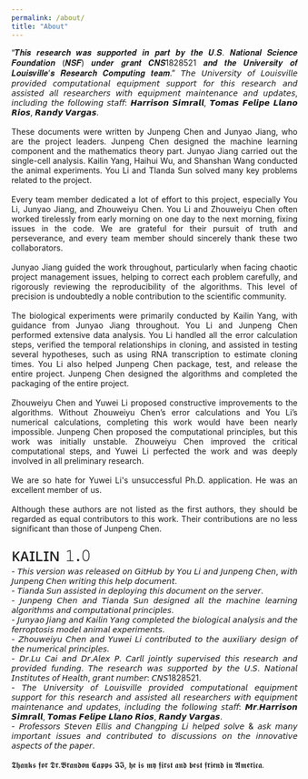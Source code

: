 ```yaml
---
permalink: /about/
title: "About"
---
```

<div style="text-align: justify;">
“𝑻𝒉𝒊𝒔 𝒓𝒆𝒔𝒆𝒂𝒓𝒄𝒉 𝒘𝒂𝒔 𝒔𝒖𝒑𝒑𝒐𝒓𝒕𝒆𝒅 𝒊𝒏 𝒑𝒂𝒓𝒕 𝒃𝒚 𝒕𝒉𝒆 𝑼.𝑺. 𝑵𝒂𝒕𝒊𝒐𝒏𝒂𝒍 𝑺𝒄𝒊𝒆𝒏𝒄𝒆 𝑭𝒐𝒖𝒏𝒅𝒂𝒕𝒊𝒐𝒏 (𝑵𝑺𝑭) 𝒖𝒏𝒅𝒆𝒓 𝒈𝒓𝒂𝒏𝒕 𝑪𝑵𝑺1828521 𝒂𝒏𝒅 𝒕𝒉𝒆 𝑼𝒏𝒊𝒗𝒆𝒓𝒔𝒊𝒕𝒚 𝒐𝒇 𝑳𝒐𝒖𝒊𝒔𝒗𝒊𝒍𝒍𝒆’𝒔 𝑹𝒆𝒔𝒆𝒂𝒓𝒄𝒉 𝑪𝒐𝒎𝒑𝒖𝒕𝒊𝒏𝒈 𝒕𝒆𝒂𝒎.” 𝘛𝘩𝘦 𝘜𝘯𝘪𝘷𝘦𝘳𝘴𝘪𝘵𝘺 𝘰𝘧 𝘓𝘰𝘶𝘪𝘴𝘷𝘪𝘭𝘭𝘦 𝘱𝘳𝘰𝘷𝘪𝘥𝘦𝘥 𝘤𝘰𝘮𝘱𝘶𝘵𝘢𝘵𝘪𝘰𝘯𝘢𝘭 𝘦𝘲𝘶𝘪𝘱𝘮𝘦𝘯𝘵 𝘴𝘶𝘱𝘱𝘰𝘳𝘵 𝘧𝘰𝘳 𝘵𝘩𝘪𝘴 𝘳𝘦𝘴𝘦𝘢𝘳𝘤𝘩 𝘢𝘯𝘥 𝘢𝘴𝘴𝘪𝘴𝘵𝘦𝘥 𝘢𝘭𝘭 𝘳𝘦𝘴𝘦𝘢𝘳𝘤𝘩𝘦𝘳𝘴 𝘸𝘪𝘵𝘩 𝘦𝘲𝘶𝘪𝘱𝘮𝘦𝘯𝘵 𝘮𝘢𝘪𝘯𝘵𝘦𝘯𝘢𝘯𝘤𝘦 𝘢𝘯𝘥 𝘶𝘱𝘥𝘢𝘵𝘦𝘴, 𝘪𝘯𝘤𝘭𝘶𝘥𝘪𝘯𝘨 𝘵𝘩𝘦 𝘧𝘰𝘭𝘭𝘰𝘸𝘪𝘯𝘨 𝘴𝘵𝘢𝘧𝘧: 𝙃𝙖𝙧𝙧𝙞𝙨𝙤𝙣 𝙎𝙞𝙢𝙧𝙖𝙡𝙡, 𝙏𝙤𝙢𝙖𝙨 𝙁𝙚𝙡𝙞𝙥𝙚 𝙇𝙡𝙖𝙣𝙤 𝙍𝙞𝙤𝙨, 𝙍𝙖𝙣𝙙𝙮 𝙑𝙖𝙧𝙜𝙖𝙨.
</div>
<br>
<div style="text-align: justify;">
These documents were written by Junpeng Chen and Junyao Jiang, who are the project leaders. Junpeng Chen designed the machine learning component and the mathematics theory part. Junyao Jiang carried out the single-cell analysis. Kailin Yang, Haihui Wu, and Shanshan Wang conducted the animal experiments. You Li and TIanda Sun solved many key problems related to the project.
</div>
<br>
<div style="text-align: justify;">
Every team member dedicated a lot of effort to this project, especially You Li, Junyao Jiang, and Zhouweiyu Chen. You Li and Zhouweiyu Chen often worked tirelessly from early morning on one day to the next morning, fixing issues in the code. We are grateful for their pursuit of truth and perseverance, and every team member should sincerely thank these two collaborators.
</div>
<br>
<div style="text-align: justify;">
Junyao Jiang guided the work throughout, particularly when facing chaotic project management issues, helping to correct each problem carefully, and rigorously reviewing the reproducibility of the algorithms. This level of precision is undoubtedly a noble contribution to the scientific community.
</div>
<br>
<div style="text-align: justify;">
The biological experiments were primarily conducted by Kailin Yang, with guidance from Junyao Jiang throughout. You Li and Junpeng Chen performed extensive data analysis. You Li handled all the error calculation steps, verified the temporal relationships in cloning, and assisted in testing several hypotheses, such as using RNA transcription to estimate cloning times. You Li also helped Junpeng Chen package, test, and release the entire project. Junpeng Chen designed the algorithms and completed the packaging of the entire project.
</div>
<br>
<div style="text-align: justify;">
Zhouweiyu Chen and Yuwei Li proposed constructive improvements to the algorithms. Without Zhouweiyu Chen’s error calculations and You Li’s numerical calculations, completing this work would have been nearly impossible. Junpeng Chen proposed the computational principles, but this work was initially unstable. Zhouweiyu Chen improved the critical computational steps, and Yuwei Li perfected the work and was deeply involved in all preliminary research.
</div>
<br>
<div style="text-align: justify;">
We are so hate for Yuwei Li's unsuccessful Ph.D. application. He was an excellent member of us.
</div>
<br>
<div style="text-align: justify;">
Although these authors are not listed as the first authors, they should be regarded as equal contributors to this work. Their contributions are no less significant than those of Junpeng Chen.
</div><br>
<div style = "font-size: 30px;">
ᴋᴀɪʟɪɴ 𝟷.𝟶
</div>
<div style="text-align: justify;"> - 𝘛𝘩𝘪𝘴 𝘷𝘦𝘳𝘴𝘪𝘰𝘯 𝘸𝘢𝘴 𝘳𝘦𝘭𝘦𝘢𝘴𝘦𝘥 𝘰𝘯 𝘎𝘪𝘵𝘏𝘶𝘣 𝘣𝘺 𝘠𝘰𝘶 𝘓𝘪 𝘢𝘯𝘥 𝘑𝘶𝘯𝘱𝘦𝘯𝘨 𝘊𝘩𝘦𝘯, 𝘸𝘪𝘵𝘩 𝘑𝘶𝘯𝘱𝘦𝘯𝘨 𝘊𝘩𝘦𝘯 𝘸𝘳𝘪𝘵𝘪𝘯𝘨 𝘵𝘩𝘪𝘴 𝘩𝘦𝘭𝘱 𝘥𝘰𝘤𝘶𝘮𝘦𝘯𝘵.</div>
<div style="text-align: justify;"> - 𝘛𝘪𝘢𝘯𝘥𝘢 𝘚𝘶𝘯 𝘢𝘴𝘴𝘪𝘴𝘵𝘦𝘥 𝘪𝘯 𝘥𝘦𝘱𝘭𝘰𝘺𝘪𝘯𝘨 𝘵𝘩𝘪𝘴 𝘥𝘰𝘤𝘶𝘮𝘦𝘯𝘵 𝘰𝘯 𝘵𝘩𝘦 𝘴𝘦𝘳𝘷𝘦𝘳.</div>
<div style="text-align: justify;"> - 𝘑𝘶𝘯𝘱𝘦𝘯𝘨 𝘊𝘩𝘦𝘯 𝘢𝘯𝘥 𝘛𝘪𝘢𝘯𝘥𝘢 𝘚𝘶𝘯 𝘥𝘦𝘴𝘪𝘨𝘯𝘦𝘥 𝘢𝘭𝘭 𝘵𝘩𝘦 𝘮𝘢𝘤𝘩𝘪𝘯𝘦 𝘭𝘦𝘢𝘳𝘯𝘪𝘯𝘨 𝘢𝘭𝘨𝘰𝘳𝘪𝘵𝘩𝘮𝘴 𝘢𝘯𝘥 𝘤𝘰𝘮𝘱𝘶𝘵𝘢𝘵𝘪𝘰𝘯𝘢𝘭 𝘱𝘳𝘪𝘯𝘤𝘪𝘱𝘭𝘦𝘴.</div>
<div style="text-align: justify;"> - 𝘑𝘶𝘯𝘺𝘢𝘰 𝘑𝘪𝘢𝘯𝘨 𝘢𝘯𝘥 𝘒𝘢𝘪𝘭𝘪𝘯 𝘠𝘢𝘯𝘨 𝘤𝘰𝘮𝘱𝘭𝘦𝘵𝘦𝘥 𝘵𝘩𝘦 𝘣𝘪𝘰𝘭𝘰𝘨𝘪𝘤𝘢𝘭 𝘢𝘯𝘢𝘭𝘺𝘴𝘪𝘴 𝘢𝘯𝘥 𝘵𝘩𝘦 𝘧𝘦𝘳𝘳𝘰𝘱𝘵𝘰𝘴𝘪𝘴 𝘮𝘰𝘥𝘦𝘭 𝘢𝘯𝘪𝘮𝘢𝘭 𝘦𝘹𝘱𝘦𝘳𝘪𝘮𝘦𝘯𝘵𝘴.</div>
<div style="text-align: justify;"> - 𝘡𝘩𝘰𝘶𝘸𝘦𝘪𝘺𝘶 𝘊𝘩𝘦𝘯 𝘢𝘯𝘥 𝘠𝘶𝘸𝘦𝘪 𝘓𝘪 𝘤𝘰𝘯𝘵𝘳𝘪𝘣𝘶𝘵𝘦𝘥 𝘵𝘰 𝘵𝘩𝘦 𝘢𝘶𝘹𝘪𝘭𝘪𝘢𝘳𝘺 𝘥𝘦𝘴𝘪𝘨𝘯 𝘰𝘧 𝘵𝘩𝘦 𝘯𝘶𝘮𝘦𝘳𝘪𝘤𝘢𝘭 𝘱𝘳𝘪𝘯𝘤𝘪𝘱𝘭𝘦𝘴.</div>
<div style="text-align: justify;"> - 𝘋𝘳.𝘓𝘶 𝘊𝘢𝘪 𝘢𝘯𝘥 𝘋𝘳.𝘈𝘭𝘦𝘹 𝘗. 𝘊𝘢𝘳𝘭𝘭 𝘫𝘰𝘪𝘯𝘵𝘭𝘺 𝘴𝘶𝘱𝘦𝘳𝘷𝘪𝘴𝘦𝘥 𝘵𝘩𝘪𝘴 𝘳𝘦𝘴𝘦𝘢𝘳𝘤𝘩 𝘢𝘯𝘥 𝘱𝘳𝘰𝘷𝘪𝘥𝘦𝘥 𝘧𝘶𝘯𝘥𝘪𝘯𝘨. 𝘛𝘩𝘦 𝘳𝘦𝘴𝘦𝘢𝘳𝘤𝘩 𝘸𝘢𝘴 𝘴𝘶𝘱𝘱𝘰𝘳𝘵𝘦𝘥 𝘣𝘺 𝘵𝘩𝘦 𝘜.𝘚. 𝘕𝘢𝘵𝘪𝘰𝘯𝘢𝘭 𝘐𝘯𝘴𝘵𝘪𝘵𝘶𝘵𝘦𝘴 𝘰𝘧 𝘏𝘦𝘢𝘭𝘵𝘩, 𝘨𝘳𝘢𝘯𝘵 𝘯𝘶𝘮𝘣𝘦𝘳: 𝘊𝘕𝘚1828521.</div>
<div style="text-align: justify;"> - 𝘛𝘩𝘦 𝘜𝘯𝘪𝘷𝘦𝘳𝘴𝘪𝘵𝘺 𝘰𝘧 𝘓𝘰𝘶𝘪𝘴𝘷𝘪𝘭𝘭𝘦 𝘱𝘳𝘰𝘷𝘪𝘥𝘦𝘥 𝘤𝘰𝘮𝘱𝘶𝘵𝘢𝘵𝘪𝘰𝘯𝘢𝘭 𝘦𝘲𝘶𝘪𝘱𝘮𝘦𝘯𝘵 𝘴𝘶𝘱𝘱𝘰𝘳𝘵 𝘧𝘰𝘳 𝘵𝘩𝘪𝘴 𝘳𝘦𝘴𝘦𝘢𝘳𝘤𝘩 𝘢𝘯𝘥 𝘢𝘴𝘴𝘪𝘴𝘵𝘦𝘥 𝘢𝘭𝘭 𝘳𝘦𝘴𝘦𝘢𝘳𝘤𝘩𝘦𝘳𝘴 𝘸𝘪𝘵𝘩 𝘦𝘲𝘶𝘪𝘱𝘮𝘦𝘯𝘵 𝘮𝘢𝘪𝘯𝘵𝘦𝘯𝘢𝘯𝘤𝘦 𝘢𝘯𝘥 𝘶𝘱𝘥𝘢𝘵𝘦𝘴, 𝘪𝘯𝘤𝘭𝘶𝘥𝘪𝘯𝘨 𝘵𝘩𝘦 𝘧𝘰𝘭𝘭𝘰𝘸𝘪𝘯𝘨 𝘴𝘵𝘢𝘧𝘧: 𝙈𝙧.𝙃𝙖𝙧𝙧𝙞𝙨𝙤𝙣 𝙎𝙞𝙢𝙧𝙖𝙡𝙡, 𝙏𝙤𝙢𝙖𝙨 𝙁𝙚𝙡𝙞𝙥𝙚 𝙇𝙡𝙖𝙣𝙤 𝙍𝙞𝙤𝙨, 𝙍𝙖𝙣𝙙𝙮 𝙑𝙖𝙧𝙜𝙖𝙨.</div>
<div style="text-align: justify;"> - 𝘗𝘳𝘰𝘧𝘦𝘴𝘴𝘰𝘳𝘴 𝘚𝘵𝘦𝘷𝘦𝘯 𝘌𝘭𝘭𝘪𝘴 𝘢𝘯𝘥 𝘊𝘩𝘢𝘯𝘨𝘱𝘪𝘯𝘨 𝘓𝘪 𝘩𝘦𝘭𝘱𝘦𝘥 𝘴𝘰𝘭𝘷𝘦 & 𝘢𝘴𝘬 𝘮𝘢𝘯𝘺 𝘪𝘮𝘱𝘰𝘳𝘵𝘢𝘯𝘵 𝘪𝘴𝘴𝘶𝘦𝘴 𝘢𝘯𝘥 𝘤𝘰𝘯𝘵𝘳𝘪𝘣𝘶𝘵𝘦𝘥 𝘵𝘰 𝘥𝘪𝘴𝘤𝘶𝘴𝘴𝘪𝘰𝘯𝘴 𝘰𝘯 𝘵𝘩𝘦 𝘪𝘯𝘯𝘰𝘷𝘢𝘵𝘪𝘷𝘦 𝘢𝘴𝘱𝘦𝘤𝘵𝘴 𝘰𝘧 𝘵𝘩𝘦 𝘱𝘢𝘱𝘦𝘳.</div>

<br>
𝕿𝖍𝖆𝖓𝖐𝖘 𝖋𝖔𝖗 𝕯𝖗.𝕭𝖗𝖆𝖓𝖉𝖔𝖓 𝕮𝖆𝖕𝖕𝖘 𝕴𝕴, 𝖍𝖊 𝖎𝖘 𝖒𝖞 𝖋𝖎𝖗𝖘𝖙 𝖆𝖓𝖉 𝖇𝖊𝖘𝖙 𝖋𝖗𝖎𝖊𝖓𝖉 𝖎𝖓 𝕬𝖒𝖊𝖗𝖎𝖈𝖆.


